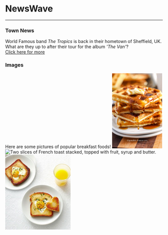 <h1>NewsWave</h1>
<hr/>
<h3>Town News</h3>
<p> World Famous band <em>The Tropics</em> is back in their hometown of Sheffield, UK. What are they up to after their tour for the album <i>'The Van'</i>?<br/>
<a href="/BasicWebDesign/NewsArticle.pdf" target="_self">Click here for more</a></p>
<h3>Images</h3>
<p>Here are some pictures of popular breakfast foods!
<img src="Waffles.jpeg" alt="Stack of waffles, topped with syrup and butter." height="240px"> <img src="FrenchToast.jpeg" alt="Two slices of French toast stacked, topped with fruit, syrup and butter." height="240px"> <img src="Toast.jpeg" alt="A piece of toast with a heart shape cut out and placed to the side, an egg is inside where the heart shape once was, and seasoned with capers and fresh herbs." height="240px"></p>
